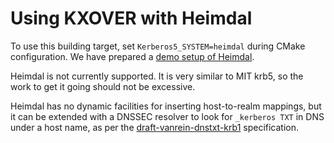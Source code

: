 # Using KXOVER with Heimdal

To use this building target, set `Kerberos5_SYSTEM=heimdal`
during CMake configuration.  We have prepared a
[demo setup of Heimdal](https://github.com/arpa2/docker-demo).

Heimdal is not currently supported.  It is very similar to
MIT krb5, so the work to get it going should not be
excessive.

Heimdal has no dynamic facilities for inserting host-to-realm
mappings, but it can be extended with a DNSSEC resolver to
look for `_kerberos TXT` in DNS under a host name, as per the
[draft-vanrein-dnstxt-krb1](https://datatracker.ietf.org/doc/draft-vanrein-dnstxt-krb1/)
specification.

